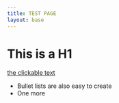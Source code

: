 ```yaml
---
title: TEST PAGE
layout: base
---
```


# This is a H1

[the clickable text](/demo)

* Bullet lists are also easy to create
* One more

